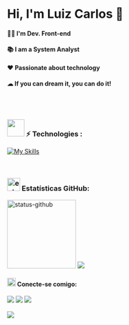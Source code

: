 <H1> Hi, I'm Luiz Carlos 🤝</H1> 
<H4> 👩‍💻 I'm Dev. Front-end </H4>
<H4> 📚 I am a System Analyst</H4>
<H4> ❤ Passionate about technology </H4>
<H4> ☁ If you can dream it, you can do it! </H4>  
<br><br>



### <img width="40" src="https://media2.giphy.com/media/uhQuegHFqkVYuFMXMQ/200w.webp?cid=ecf05e47n5q5wzand2my7pyklchn2bwjeasz0n1z5dczgy3z&rid=200w.webp&ct=s">  ⚡ Technologies :

[![My Skills](https://skillicons.dev/icons?i=html,css,js,react,styledcomponents,nodejs,docker,postgresql,mongodb,git,github,vscode)](https://skillicons.dev)

</br>

### <img src="https://media3.giphy.com/media/jUQHpQ3UjFBfRlQekP/giphy.gif?cid=ecf05e47s14zmq5mrgdn0t2th57qswz0m583agl792i6im9o&rid=giphy.gif&ct=s" alt="estastiscas" width="30" />  Estatísticas GitHub:

<div>
  <img height="160" src="https://github-readme-stats.vercel.app/api?username=luizcarlos06&theme=algolia&show_icons=true" alt="status-github"/>
  <img src="https://github-readme-stats.vercel.app/api/top-langs/?username=luizcarlos06&theme=blue-green">
</div>

#### <img src="https://media3.giphy.com/media/lQ6CBvgBn7QEbb0Va8/giphy.gif?cid=ecf05e47lqa2ak4tkzarbuf43sd5mh69xhckynyhhoktvba8&rid=giphy.gif&ct=s" alt="contato" width="20"/> Conecte-se comigo:

<div> 
<a href="https://www.linkedin.com/in/luizcarlos14" target="_blank"><img src="https://img.shields.io/badge/-LinkedIn-%230077B5?style=for-the-badge&logo=linkedin&logoColor=white" target="_blank"></a>
<a href = "mailto:luizcgsilva2507@icloud.com"><img src="https://img.shields.io/badge/-Icloud-%23333?style=for-the-badge&logo=icloud&logoColor=white" target="_blank"></a>
<a href="https://api.whatsapp.com/send/?phone=%2B5513996407331&text&app_absent=0" target="_blank"><img src="https://img.shields.io/badge/WhatsApp-25D366?style=for-the-badge&logo=whatsapp&logoColor=white" target="_blank"></a>
</div>

</br>

<img src="https://komarev.com/ghpvc/?username=luizcarlos06"/>
